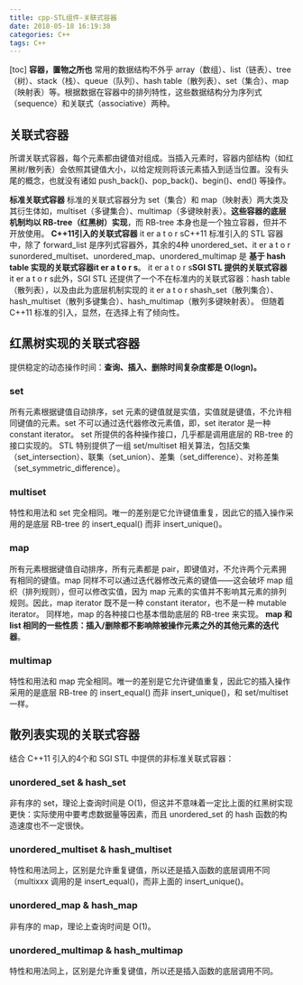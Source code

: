 ```yaml
---
title: cpp-STL组件-关联式容器
date: 2018-05-18 16:19:38
categories: C++
tags: C++
---
```

[toc]
**容器，置物之所也**
常用的数据结构不外乎 array（数组）、list（链表）、tree（树）、stack（栈）、queue（队列）、hash table（散列表）、set（集合）、map（映射表）等。根据数据在容器中的排列特性，这些数据结构分为序列式（sequence）和关联式（associative）两种。

## 关联式容器
所谓关联式容器，每个元素都由键值对组成。当插入元素时，容器内部结构（如红黑树/散列表）会依照其键值大小，以给定规则将该元素插入到适当位置。没有头尾的概念，也就没有诸如 push_back()、pop_back()、begin()、end() 等操作。

**标准关联式容器**
标准的关联式容器分为 set（集合）和 map（映射表）两大类及其衍生体如，multiset（多键集合）、multimap（多键映射表）。**这些容器的底层机制均以 RB-tree（红黑树）实现**，而 RB-tree 本身也是一个独立容器，但并不开放使用。
**C++11引入的关联式容器**
it er a t o r sC++11 标准引入的 STL 容器中，除了 forward_list 是序列式容器外，其余的4种 unordered_set、it er a t o r sunordered_multiset、unordered_map、unordered_multimap 是 **基于 hash table 实现的关联式容器it er a t o r s**。
it er a t o r s**SGI STL 提供的关联式容器**
it er a t o r s此外，SGI STL 还提供了一个不在标准内的关联式容器：hash table（散列表），以及由此为底层机制实现的 it er a t o r shash_set（散列集合）、hash_multiset（散列多键集合）、hash_multimap（散列多键映射表）。
但随着 C++11 标准的引入，显然，在选择上有了倾向性。

## 红黑树实现的关联式容器
提供稳定的动态操作时间：**查询、插入、删除时间复杂度都是 O(logn)。**

### set
所有元素根据键值自动排序，set 元素的键值就是实值，实值就是键值，不允许相同键值的元素。set 不可以通过迭代器修改元素值，即，set iterator 是一种 constant iterator。
set 所提供的各种操作接口，几乎都是调用底层的 RB-tree 的接口实现的。
STL 特别提供了一组 set/multiset 相关算法，包括交集（set_intersection）、联集（set_union）、差集（set_difference）、对称差集（set_symmetric_difference）。

### multiset
特性和用法和 set 完全相同。唯一的差别是它允许键值重复，因此它的插入操作采用的是底层 RB-tree 的 insert_equal() 而非 insert_unique()。

### map
所有元素根据键值自动排序，所有元素都是 pair，即键值对，不允许两个元素拥有相同的键值。map 同样不可以通过迭代器修改元素的键值——这会破坏 map 组织（排列规则），但可以修改实值，因为 map 元素的实值并不影响其元素的排列规则。因此，map iterator 既不是一种 constant iterator，也不是一种 mutable iterator。
同样地，map 的各种接口也基本借助底层的 RB-tree 来实现。
**map 和 list 相同的一些性质：插入/删除都不影响除被操作元素之外的其他元素的迭代器**。

### multimap
特性和用法和 map 完全相同。唯一的差别是它允许键值重复，因此它的插入操作采用的是底层 RB-tree 的 insert_equal() 而非 insert_unique()，和 set/multiset 一样。

## 散列表实现的关联式容器
结合 C++11 引入的4个和 SGI STL 中提供的非标准关联式容器：

### unordered_set & hash_set
非有序的 set，理论上查询时间是 O(1)，但这并不意味着一定比上面的红黑树实现更快：实际使用中要考虑数据量等因素，而且 unordered_set 的 hash 函数的构造速度也不一定很快。

### unordered_multiset & hash_multiset
特性和用法同上，区别是允许重复键值，所以还是插入函数的底层调用不同（multixxx 调用的是 insert_equal()，而非上面的 insert_unique()。

### unordered_map & hash_map
非有序的 map，理论上查询时间是 O(1)。

### unordered_multimap & hash_multimap
特性和用法同上，区别是允许重复键值，所以还是插入函数的底层调用不同。
